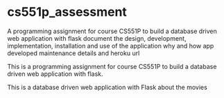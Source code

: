 # cs551p_assessment
A programming assignment for course CS551P to build a database driven web application with flask
document the design, development, implementation, installation and use of the application
why and how app developed
maintenance details and heroku url


This is a programming assignment for course CS551P to build a database driven web application with flask.

This is a database driven web application with Flask about the movies